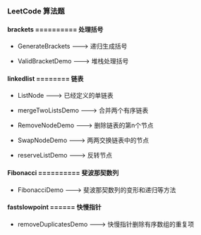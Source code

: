 ### LeetCode 算法题 

#### brackets ========== 处理括号
    
- GenerateBrackets ---> 递归生成括号

- ValidBracketDemo ---> 堆栈处理括号
    
#### linkedlist ======== 链表
    
- ListNode ---> 已经定义的单链表

- mergeTwoListsDemo ---> 合并两个有序链表

- RemoveNodeDemo ---> 删除链表的第n个节点

- SwapNodeDemo ---> 两两交换链表中的节点

- reserveListDemo ---> 反转节点
    
#### Fibonacci ========== 斐波那契数列
    
- FibonacciDemo ---> 斐波那契数列的变形和递归等方法
 
#### fastslowpoint ====== 快慢指针

- removeDuplicatesDemo ---> 快慢指针删除有序数组的重复项

















    
    